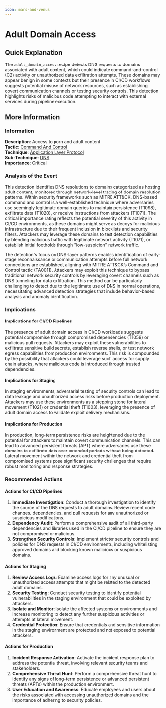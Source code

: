 ```yaml
---
icon: mars-and-venus
---
```


# Adult Domain Access

## Quick Explanation

The `adult_domain_access` recipe detects DNS requests to domains associated with adult content, which could indicate command-and-control (C2) activity or unauthorized data exfiltration attempts. These domains may appear benign in some contexts but their presence in CI/CD workflows suggests potential misuse of network resources, such as establishing covert communication channels or testing security controls. This detection highlights risks of malicious code attempting to interact with external services during pipeline execution.

## More Information

### Information

**Description**: Access to porn and adult content  
**Tactic**: [Command And Control](https://jibril.garnet.ai/mitre/mitre/ta0011)  
**Technique**: [Application Layer Protocol](https://jibril.garnet.ai/mitre/mitre/ta0011/t1071)  
**Sub-Technique**: [DNS](https://jibril.garnet.ai/mitre/mitre/ta0011/t1071/t1071.004)  
**Importance**: Critical

### Analysis of the Event

This detection identifies DNS resolutions to domains categorized as hosting adult content, monitored through network-level tracing of domain resolution patterns. Within security frameworks such as MITRE ATT\&CK, DNS-based command and control is a well-established technique where adversaries use seemingly legitimate domain queries to maintain persistence (T1098), exfiltrate data (T1020), or receive instructions from attackers (T1071). The critical importance rating reflects the potential severity of this activity in CI/CD environments, as these domains might serve as decoys for malicious infrastructure due to their frequent inclusion in blocklists and security filters. Attackers may leverage these domains to test detection capabilities by blending malicious traffic with legitimate network activity (T1071), or establish initial footholds through "low-suspicion" network traffic.

The detection's focus on DNS-layer patterns enables identification of early-stage reconnaissance or communication attempts before full network connections are established, aligning with MITRE ATT\&CK’s Command and Control tactic (TA0011). Attackers may exploit this technique to bypass traditional network security controls by leveraging covert channels such as DNS tunneling for data exfiltration. This method can be particularly challenging to detect due to the legitimate use of DNS in normal operations, necessitating advanced detection strategies that include behavior-based analysis and anomaly identification.

### Implications

#### Implications for CI/CD Pipelines

The presence of adult domain access in CI/CD workloads suggests potential compromise through compromised dependencies (T1059) or malicious pull requests. Attackers may exploit these vulnerabilities to exfiltrate sensitive build secrets, establish reverse shells, or test network egress capabilities from production environments. This risk is compounded by the possibility that attackers could leverage such access for supply chain attacks, where malicious code is introduced through trusted dependencies.

#### Implications for Staging

In staging environments, adversarial testing of security controls can lead to data leakage and unauthorized access risks before production deployment. Attackers may use these environments as a stepping stone for lateral movement (T1021) or credential theft (T1003), leveraging the presence of adult domain access to validate exploit delivery mechanisms.

#### Implications for Production

In production, long-term persistence risks are heightened due to the potential for attackers to maintain covert communication channels. This can lead to advanced persistent threats (APT) where adversaries use these domains to exfiltrate data over extended periods without being detected. Lateral movement within the network and credential theft from compromised systems pose significant security challenges that require robust monitoring and response strategies.

### Recommended Actions

#### Actions for CI/CD Pipelines

1. **Immediate Investigation**: Conduct a thorough investigation to identify the source of the DNS requests to adult domains. Review recent code changes, dependencies, and pull requests for any unauthorized or suspicious modifications.
2. **Dependency Audit**: Perform a comprehensive audit of all third-party dependencies and libraries used in the CI/CD pipeline to ensure they are not compromised or malicious.
3. **Strengthen Security Controls**: Implement stricter security controls and policies for DNS requests in CI/CD environments, including whitelisting approved domains and blocking known malicious or suspicious domains.

#### Actions for Staging

1. **Review Access Logs**: Examine access logs for any unusual or unauthorized access attempts that might be related to the detected adult domains.
2. **Security Testing**: Conduct security testing to identify potential vulnerabilities in the staging environment that could be exploited by attackers.
3. **Isolate and Monitor**: Isolate the affected systems or environments and increase monitoring to detect any further suspicious activities or attempts at lateral movement.
4. **Credential Protection**: Ensure that credentials and sensitive information in the staging environment are protected and not exposed to potential attackers.

#### Actions for Production

1. **Incident Response Activation**: Activate the incident response plan to address the potential threat, involving relevant security teams and stakeholders.
2. **Comprehensive Threat Hunt**: Perform a comprehensive threat hunt to identify any signs of long-term persistence or advanced persistent threats (APTs) within the production environment.
3. **User Education and Awareness**: Educate employees and users about the risks associated with accessing unauthorized domains and the importance of adhering to security policies.
